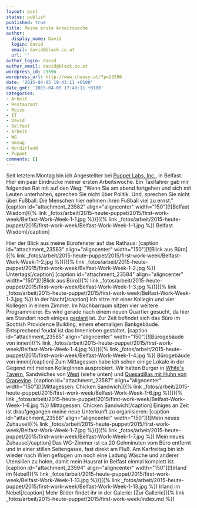 ```yaml
---
layout: post
status: publish
published: true
title: Meine erste Arbeitswoche
author:
  display_name: David
  login: david
  email: david@black.co.at
  url: ''
author_login: david
author_email: david@black.co.at
wordpress_id: 23596
wordpress_url: http://www.cheesy.at/?p=23596
date: '2015-04-05 19:43:11 +0100'
date_gmt: '2015-04-05 17:43:11 +0100'
categories:
- Arbeit
- Restaurant
- Reise
- IT
- David
- Belfast
- Arbeit
- WG
- Umzug
- Nordirland
- Puppet
comments: []
---
```

Seit letztem Montag bin ich Angestellter bei [Puppet Labs, Inc.](https://puppetlabs.com/), in Belfast. Hier ein paar Eindrücke meiner ersten Arbeitswoche.
Ein Taxifahrer gab mir folgenden Rat mit auf den Weg: "Wenn Sie am abend fortgehen und sich mit Leuten unterhalten, sprechen Sie nicht über Politik. Und, sprechen Sie nicht über Fußball. Die Menschen hier nehmen ihren Fußball viel zu ernst."
[caption id="attachment\_23582" align="aligncenter" width="150"][![Belfast Wisdom]({% link _fotos/arbeit/2015-heute-puppet/2015/first-work-week/Belfast-Work-Week-1-1.jpg %})]({% link _fotos/arbeit/2015-heute-puppet/2015/first-work-week/Belfast-Work-Week-1-1.jpg %}) Belfast Wisdom[/caption]
<!--more-->
Hier der Blick aus meine Bürofenster auf das Rathaus:
[caption id="attachment\_23583" align="aligncenter" width="150"][![Blick aus Büro]({% link _fotos/arbeit/2015-heute-puppet/2015/first-work-week/Belfast-Work-Week-1-2.jpg %})]({% link _fotos/arbeit/2015-heute-puppet/2015/first-work-week/Belfast-Work-Week-1-2.jpg %}) Untertags[/caption]
[caption id="attachment\_23584" align="aligncenter" width="150"][![Blick aus Büro]({% link _fotos/arbeit/2015-heute-puppet/2015/first-work-week/Belfast-Work-Week-1-3.jpg %})]({% link _fotos/arbeit/2015-heute-puppet/2015/first-work-week/Belfast-Work-Week-1-3.jpg %}) In der Nacht[/caption]
Ich sitze mit einer Kollegin und vier Kollegen in einem Zimmer. Im Nachbarraum sitzen vier weitere Programmierer. Es wird gerade nach einem neuen Quartier gesucht, da hier am Standort noch einiges [geplant](http://www.bbc.com/news/uk-northern-ireland-29285697) ist. Zur Zeit befindet sich das Büro im Scottish Providence Building, einem ehemaligen Bankgebäude. Entsprechend feudal ist das Innenleben gestaltet.
[caption id="attachment\_23585" align="aligncenter" width="150"][![Bürogebäude von innen]({% link _fotos/arbeit/2015-heute-puppet/2015/first-work-week/Belfast-Work-Week-1-4.jpg %})]({% link _fotos/arbeit/2015-heute-puppet/2015/first-work-week/Belfast-Work-Week-1-4.jpg %}) Bürogebäude von innen[/caption]
Zum Mittagessen habe ich schon einige Lokale in der Gegend mit meinen KollegInnen ausprobiert. Wir hatten Burger in [White's Tavern](http://www.yelp.co.uk/biz/whites-tavern-belfast), Sandwiches von [West](http://www.tripadvisor.co.uk/Restaurant_Review-g186470-d2456250-Reviews-West_Cafe-Belfast_Northern_Ireland.html) (siehe unten) und [Quesadillas mit Huhn von Grapevine](https://www.facebook.com/GrapevineFood/photos/a.719371414813354.1073741826.252831944800639/805858096164685/?type=1&theater).
[caption id="attachment\_23587" align="aligncenter" width="150"][![Mittagessen: Chicken Sandwich]({% link _fotos/arbeit/2015-heute-puppet/2015/first-work-week/Belfast-Work-Week-1-6.jpg %})]({% link _fotos/arbeit/2015-heute-puppet/2015/first-work-week/Belfast-Work-Week-1-6.jpg %}) Mittagessen: Chicken Sandwich[/caption]
Einiges an Zeit ist draufgegangen meine neue Unterkunft zu organisieren:
[caption id="attachment\_23588" align="aligncenter" width="150"][![Mein neues Zuhause]({% link _fotos/arbeit/2015-heute-puppet/2015/first-work-week/Belfast-Work-Week-1-7.jpg %})]({% link _fotos/arbeit/2015-heute-puppet/2015/first-work-week/Belfast-Work-Week-1-7.jpg %}) Mein neues Zuhause[/caption]
Das WG-Zimmer ist ca 20 Gehminuten vom Büro entfernt und in einer stillen Seitengasse, fast direkt am Fluß.
Am Karfreitag bin ich wieder nach Wien geflogen um noch eine Ladung Wäsche und anderer Utensilien zu holen, damit mein Hausrat in Belfast einmal komplett ist.
[caption id="attachment\_23594" align="aligncenter" width="150"][![Irland im Nebel]({% link _fotos/arbeit/2015-heute-puppet/2015/first-work-week/Belfast-Work-Week-1-13.jpg %})]({% link _fotos/arbeit/2015-heute-puppet/2015/first-work-week/Belfast-Work-Week-1-13.jpg %}) Irland im Nebel[/caption]
Mehr Bilder findet ihr in der Galerie:
[Zur Gallerie]({% link _fotos/arbeit/2015-heute-puppet/2015/first-work-week/index.md %})
